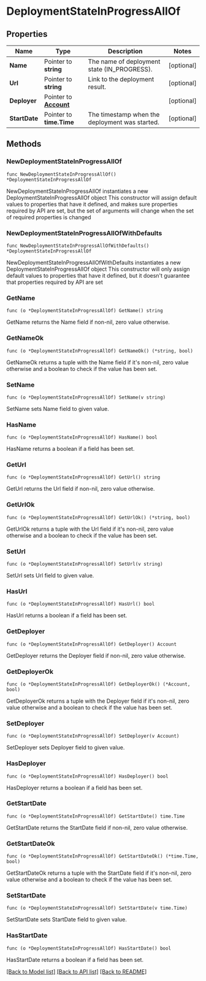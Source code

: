 # DeploymentStateInProgressAllOf

## Properties

Name | Type | Description | Notes
------------ | ------------- | ------------- | -------------
**Name** | Pointer to **string** | The name of deployment state (IN_PROGRESS). | [optional] 
**Url** | Pointer to **string** | Link to the deployment result. | [optional] 
**Deployer** | Pointer to [**Account**](Account.md) |  | [optional] 
**StartDate** | Pointer to **time.Time** | The timestamp when the deployment was started. | [optional] 

## Methods

### NewDeploymentStateInProgressAllOf

`func NewDeploymentStateInProgressAllOf() *DeploymentStateInProgressAllOf`

NewDeploymentStateInProgressAllOf instantiates a new DeploymentStateInProgressAllOf object
This constructor will assign default values to properties that have it defined,
and makes sure properties required by API are set, but the set of arguments
will change when the set of required properties is changed

### NewDeploymentStateInProgressAllOfWithDefaults

`func NewDeploymentStateInProgressAllOfWithDefaults() *DeploymentStateInProgressAllOf`

NewDeploymentStateInProgressAllOfWithDefaults instantiates a new DeploymentStateInProgressAllOf object
This constructor will only assign default values to properties that have it defined,
but it doesn't guarantee that properties required by API are set

### GetName

`func (o *DeploymentStateInProgressAllOf) GetName() string`

GetName returns the Name field if non-nil, zero value otherwise.

### GetNameOk

`func (o *DeploymentStateInProgressAllOf) GetNameOk() (*string, bool)`

GetNameOk returns a tuple with the Name field if it's non-nil, zero value otherwise
and a boolean to check if the value has been set.

### SetName

`func (o *DeploymentStateInProgressAllOf) SetName(v string)`

SetName sets Name field to given value.

### HasName

`func (o *DeploymentStateInProgressAllOf) HasName() bool`

HasName returns a boolean if a field has been set.

### GetUrl

`func (o *DeploymentStateInProgressAllOf) GetUrl() string`

GetUrl returns the Url field if non-nil, zero value otherwise.

### GetUrlOk

`func (o *DeploymentStateInProgressAllOf) GetUrlOk() (*string, bool)`

GetUrlOk returns a tuple with the Url field if it's non-nil, zero value otherwise
and a boolean to check if the value has been set.

### SetUrl

`func (o *DeploymentStateInProgressAllOf) SetUrl(v string)`

SetUrl sets Url field to given value.

### HasUrl

`func (o *DeploymentStateInProgressAllOf) HasUrl() bool`

HasUrl returns a boolean if a field has been set.

### GetDeployer

`func (o *DeploymentStateInProgressAllOf) GetDeployer() Account`

GetDeployer returns the Deployer field if non-nil, zero value otherwise.

### GetDeployerOk

`func (o *DeploymentStateInProgressAllOf) GetDeployerOk() (*Account, bool)`

GetDeployerOk returns a tuple with the Deployer field if it's non-nil, zero value otherwise
and a boolean to check if the value has been set.

### SetDeployer

`func (o *DeploymentStateInProgressAllOf) SetDeployer(v Account)`

SetDeployer sets Deployer field to given value.

### HasDeployer

`func (o *DeploymentStateInProgressAllOf) HasDeployer() bool`

HasDeployer returns a boolean if a field has been set.

### GetStartDate

`func (o *DeploymentStateInProgressAllOf) GetStartDate() time.Time`

GetStartDate returns the StartDate field if non-nil, zero value otherwise.

### GetStartDateOk

`func (o *DeploymentStateInProgressAllOf) GetStartDateOk() (*time.Time, bool)`

GetStartDateOk returns a tuple with the StartDate field if it's non-nil, zero value otherwise
and a boolean to check if the value has been set.

### SetStartDate

`func (o *DeploymentStateInProgressAllOf) SetStartDate(v time.Time)`

SetStartDate sets StartDate field to given value.

### HasStartDate

`func (o *DeploymentStateInProgressAllOf) HasStartDate() bool`

HasStartDate returns a boolean if a field has been set.


[[Back to Model list]](../README.md#documentation-for-models) [[Back to API list]](../README.md#documentation-for-api-endpoints) [[Back to README]](../README.md)


